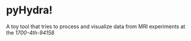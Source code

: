 # pyHydra!

A toy tool that tries to process and visualize data from MRI experiments at the _1700-4th-94158_

